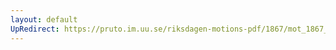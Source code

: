 ```yaml
---
layout: default
UpRedirect: https://pruto.im.uu.se/riksdagen-motions-pdf/1867/mot_1867__ak__215/mot_1867__ak__215-002.pdf
---
```

